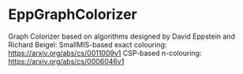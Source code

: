 # EppGraphColorizer
Graph Colorizer based on algorithms designed by David Eppstein and Richard Beigel:
SmallMIS-based exact colouring: https://arxiv.org/abs/cs/0011009v1
CSP-based n-colouring: https://arxiv.org/abs/cs/0006046v1
